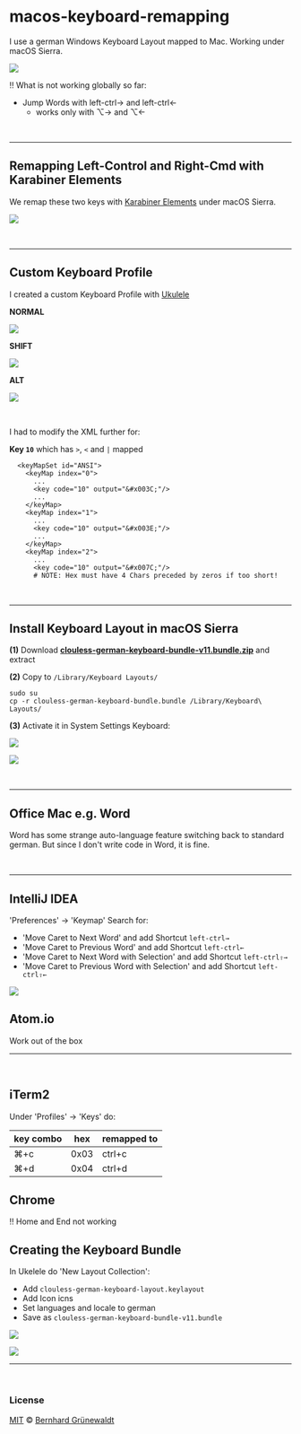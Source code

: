 # macos-keyboard-remapping

I use a german Windows Keyboard Layout mapped to Mac. Working under macOS Sierra.

![](https://clouless.github.io/macos-keyboard-remapping/keyboard-layout-map.png)



:bangbang: What is not working globally so far:

 * Jump Words with left-ctrl→ and left-ctrl←
   * works only with ⌥→ and ⌥←


&nbsp;

-----

## Remapping Left-Control and Right-Cmd with Karabiner Elements

We remap these two keys with [Karabiner Elements](https://github.com/tekezo/Karabiner-Elements) under macOS Sierra.

![](https://clouless.github.io/macos-keyboard-remapping/karabiner-elements-remap.png)

&nbsp;

-----

## Custom Keyboard Profile

I created a custom Keyboard Profile with [Ukulele](http://scripts.sil.org/cms/scripts/page.php?site_id=nrsi&id=ukelele)

**NORMAL**


![](https://clouless.github.io/macos-keyboard-remapping/ukulele-normal.png)

**SHIFT**

![](https://clouless.github.io/macos-keyboard-remapping/ukulele-shift.png)

**ALT**

![](https://clouless.github.io/macos-keyboard-remapping/ukulele-alt.png)

&nbsp;

I had to modify the XML further for:

**Key `10`** which has `>`, `<` and `|` mapped

```
  <keyMapSet id="ANSI">
    <keyMap index="0">
      ...
      <key code="10" output="&#x003C;"/>
      ...
    </keyMap>
    <keyMap index="1">
      ...
      <key code="10" output="&#x003E;"/>
      ...
    </keyMap>
    <keyMap index="2">
      ...
      <key code="10" output="&#x007C;"/>
      # NOTE: Hex must have 4 Chars preceded by zeros if too short!
```



&nbsp;

-----

## Install Keyboard Layout in macOS Sierra


**(1)** Download **[clouless-german-keyboard-bundle-v11.bundle.zip](https://github.com/clouless/macos-keyboard-remapping/blob/master/clouless-german-keyboard-bundle-v11.bundle.zip?raw=true)** and extract


**(2)** Copy to `/Library/Keyboard Layouts/`

```
sudo su
cp -r clouless-german-keyboard-bundle.bundle /Library/Keyboard\ Layouts/
```

**(3)** Activate it in System Settings Keyboard:

![](https://clouless.github.io/macos-keyboard-remapping/activate-layout-01.png)

![](https://clouless.github.io/macos-keyboard-remapping/activate-layout-02.png?v3)


&nbsp;

----

## Office Mac e.g. Word

Word has some strange auto-language feature switching back to standard german.
But since I don't write code in Word, it is fine.


&nbsp;

----

## IntelliJ IDEA

'Preferences' → 'Keymap' Search for:

 * 'Move Caret to Next Word' and add Shortcut `left-ctrl→`
 * 'Move Caret to Previous Word' and add Shortcut `left-ctrl←`
 * 'Move Caret to Next Word with Selection' and add Shortcut `left-ctrl⇧→`
 * 'Move Caret to Previous Word with Selection' and add Shortcut `left-ctrl⇧←`

![](https://clouless.github.io/macos-keyboard-remapping/intellij-next-word.png)


## Atom.io

Work out of the box

-----

&nbsp;

## iTerm2


Under 'Profiles' → 'Keys' do:

| key combo | hex | remapped to |
|------------|------------|--------|
| ⌘+c        | 0x03       | ctrl+c |
| ⌘+d        | 0x04       | ctrl+d |



## Chrome

:bangbang: Home and End not working



## Creating the Keyboard Bundle

In Ukelele do 'New Layout Collection':

 * Add `clouless-german-keyboard-layout.keylayout`
 * Add Icon icns
 * Set languages and locale to german
 * Save as `clouless-german-keyboard-bundle-v11.bundle`

![](https://clouless.github.io/macos-keyboard-remapping/keyboard-bundle-01.png)

![](https://clouless.github.io/macos-keyboard-remapping/keyboard-bundle-02.png)

-----

&nbsp;

### License

[MIT](./LICENSE) © [Bernhard Grünewaldt](https://github.com/clouless)
